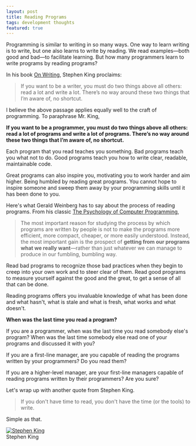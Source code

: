 ```yaml
---
layout: post
title: Reading Programs
tags: development thoughts
featured: true
---
```


Programming is similar to writing in so many ways. One way to learn writing is to write, but one also learns to write by reading. We read examples—both good and bad—to facilitate learning. But how many programmers learn to write programs by reading programs?

In his book [On Writing](https://www.amazon.ca/Writing-Memoir-Craft-Stephen-King/dp/1439193630/ref=sr_1_1?dchild=1&keywords=on+writing&qid=1615475063&sr=8-1), Stephen King proclaims:

> If you want to be a writer, you must do two things above all others: read a lot and write a lot. There’s no way around these two things that I’m aware of, no shortcut.

I believe the above passage applies equally well to the craft of programming. To paraphrase Mr. King, 

**If you want to be a programmer, you must do two things above all others: read a lot of programs and write a lot of programs. There’s no way around these two things that I’m aware of, no shortcut.**

Each program that you read teaches you something. Bad programs teach you what not to do. Good programs teach you how to write clear, readable, maintainable code. 

Great programs can also inspire you, motivating you to work harder and aim higher. Being humbled by reading great programs. You cannot hope to inspire someone and sweep them away by your programming skills until it has been done to you. 

Here's what Gerald Weinberg has to say about the process of reading programs. From his classic [The Psychology of Computer Programming](https://www.amazon.ca/Psychology-Computer-Programming-Silver-Anniversary-ebook/dp/B004R9QACC/ref=tmm_kin_swatch_0?_encoding=UTF8&qid=1615464117&sr=8-1),

> The most important reason for studying the process by which programs are written by people is not to make the programs more efficient, more compact, cheaper, or more easily understood. Instead, the most important gain is the prospect of **getting from our programs what we really want**—rather than just whatever we can manage to produce in our fumbling, bumbling way.

Read bad programs to recognize those bad practices when they begin to creep into your own work and to steer clear of them. Read good programs to measure yourself against the good and the great, to get a sense of all that can be done. 

Reading programs offers you invaluable knowledge of what has been done and what hasn't, what is stale and what is fresh, what works and what doesn't. 

**When was the last time you read a program?**

If you are a programmer, when was the last time you read somebody else's program? When was the last time somebody else read one of your programs and discussed it with you?

If you are a first-line manager, are you capable of reading the programs written by your programmers? Do you read them? 

If you are a higher-level manager, are your first-line managers capable of reading programs written by their programmers? Are you sure?

Let's wrap up with another quote from Stephen King. 

> If you don't have time to read, you don't have the time (or the tools) to write. 

Simple as that. 

<div class="book centered">
  <a target="_blank" href="{{site.bookshelf}}/on_writing.jpg">
    <img src="{{site.bookshelf}}/on_writing.jpg" alt="Stephen King">
  </a>
  <div class="caption">Stephen King</div>
</div>

